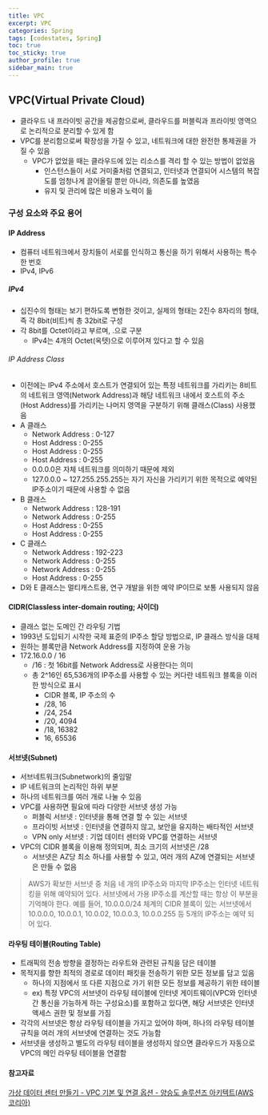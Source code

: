 ```yaml
---
title: VPC
excerpt: VPC
categories: Spring
tags: [codestates, Spring]
toc: true
toc_sticky: true
author_profile: true
sidebar_main: true
---
```

## VPC(Virtual Private Cloud)
- 클라우드 내 프라이빗 공간을 제공함으로써, 클라우드를 퍼블릭과 프라이빗 영역으로 논리적으로 분리할 수 있게 함
- VPC를 분리함으로써 확장성을 가질 수 있고, 네트워크에 대한 완전한 통제권을 가질 수 있음
  - VPC가 없었을 때는 클라우드에 있는 리소스를 격리 할 수 있는 방법이 없었음
    - 인스턴스들이 서로 거미줄처럼 연결되고, 인터넷과 연결되어 시스템의 복잡도를 엄청나게 끌어올릴 뿐만 아니라, 의존도를 높였음
    - 유지 및 관리에 많은 비용과 노력이 듦

### 구성 요소와 주요 용어
#### IP Address
- 컴퓨터 네트워크에서 장치들이 서로를 인식하고 통신을 하기 위해서 사용하는 특수한 번호
- IPv4, IPv6

##### IPv4
- 십진수의 형태는 보기 편하도록 변형한 것이고, 실제의 형태는 2진수 8자리의 형태, 즉 각 8bit(비트)씩 총 32bit로 구성
- 각 8bit를 Octet이라고 부르며, .으로 구분
  - IPv4는 4개의 Octet(옥텟)으로 이루어져 있다고 할 수 있음
###### IP Address Class
- 이전에는 IPv4 주소에서 호스트가 연결되어 있는 특정 네트워크를 가리키는 8비트의 네트워크 영역(Network Address)과 해당 네트워크 내에서 호스트의 주소(Host Address)를 가리키는 나머지 영역을 구분하기 위해 클래스(Class) 사용했음
- A 클래스
  - Network Address	: 0-127
  - Host Address : 0-255
  - Host Address : 0-255
  - Host Address : 0-255
  - 0.0.0.0은 자체 네트워크를 의미하기 때문에 제외
  - 127.0.0.0 ~ 127.255.255.255는 자기 자신을 가리키기 위한 목적으로 예약된 IP주소이기 때문에 사용할 수 없음
- B 클래스
  - Network Address	: 128-191
  - Network Address : 0-255
  - Host Address : 0-255
  - Host Address : 0-255
- C 클래스
  - Network Address	: 192-223
  - Network Address : 0-255
  - Network Address : 0-255
  - Host Address : 0-255
- D와 E 클래스는 멀티캐스트용, 연구 개발을 위한 예약 IP이므로 보통 사용되지 않음

#### CIDR(Classless inter-domain routing; 사이더)
- 클래스 없는 도메인 간 라우팅 기법
- 1993년 도입되기 시작한 국제 표준의 IP주소 할당 방법으로, IP 클래스 방식을 대체
- 원하는 블록만큼 Network Address를 지정하여 운용 가능
- 172.16.0.0 / 16
  - /16 : 첫 16bit를 Network Address로 사용한다는 의미
  - 총 2^16인 65,536개의 IP주소를 사용할 수 있는 커다란 네트워크 블록을 이러한 방식으로 표시
    - CIDR 블록, IP 주소의 수
    - /28, 16
    - /24, 254
    - /20, 4094
    - /18, 16382
    - 16, 65536

#### 서브넷(Subnet)
- 서브네트워크(Subnetwork)의 줄임말
- IP 네트워크의 논리적인 하위 부분
- 하나의 네트워크를 여러 개로 나눌 수 있음
- VPC를 사용하면 필요에 따라 다양한 서브넷 생성 가능
  - 퍼블릭 서브넷 : 인터넷을 통해 연결 할 수 있는 서브넷
  - 프라이빗 서브넷 : 인터넷을 연결하지 않고, 보안을 유지하는 배타적인 서브넷
  - VPN only 서브넷 : 기업 데이터 센터와 VPC를 연결하는 서브넷
- VPC의 CIDR 블록을 이용해 정의되며, 최소 크기의 서브넷은 /28
  - 서브넷은 AZ당 최소 하나를 사용할 수 있고, 여러 개의 AZ에 연결되는 서브넷은 만들 수 없음

> AWS가 확보한 서브넷 중 처음 네 개의 IP주소와 마지막 IP주소는 인터넷 네트워킹을 위해 예약되어 있다. 서브넷에서 가용 IP주소를 계산할 때는 항상 이 부분을 기억해야 한다. 예를 들어, 10.0.0.0/24 체계의 CIDR 블록이 있는 서브넷에서 10.0.0.0, 10.0.0.1, 10.0.02, 10.0.0.3, 10.0.0.255 등 5개의 IP주소는 예약 되어 있다.

#### 라우팅 테이블(Routing Table)
- 트래픽의 전송 방향을 결정하는 라우트와 관련된 규칙을 담은 테이블
- 목적지를 향한 최적의 경로로 데이터 패킷을 전송하기 위한 모든 정보를 담고 있음
  - 하나의 지점에서 또 다른 지점으로 가기 위한 모든 정보를 제공하기 위한 테이블
  - ex) 특정 VPC의 서브넷이 라우팅 테이블에 인터넷 게이트웨이(VPC와 인터넷 간 통신을 가능하게 하는 구성요소)를 포함하고 있다면, 해당 서브넷은 인터넷 액세스 권한 및 정보를 가짐
- 각각의 서브넷은 항상 라우팅 테이블을 가지고 있어야 하며, 하나의 라우팅 테이블 규칙을 여러 개의 서브넷에 연결하는 것도 가능함
- 서브넷을 생성하고 별도의 라우팅 테이블을 생성하지 않으면 클라우드가 자동으로 VPC의 메인 라우팅 테이블을 연결함


#### 참고자료
[가상 데이터 센터 만들기 - VPC 기본 및 연결 옵션 - 양승도 솔루션즈 아키텍트(AWS 코리아)](https://www.youtube.com/watch?v=R1UWYQYTPKo)